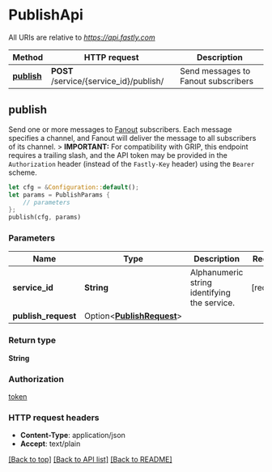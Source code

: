 # PublishApi

All URIs are relative to *https://api.fastly.com*

Method | HTTP request | Description
------------- | ------------- | -------------
[**publish**](PublishApi.md#publish) | **POST** /service/{service_id}/publish/ | Send messages to Fanout subscribers



## publish

Send one or more messages to [Fanout](https://developer.fastly.com/learning/concepts/real-time-messaging/fanout) subscribers. Each message specifies a channel, and Fanout will deliver the message to all subscribers of its channel. > **IMPORTANT:** For compatibility with GRIP, this endpoint requires a trailing slash, and the API token may be provided in the `Authorization` header (instead of the `Fastly-Key` header) using the `Bearer` scheme. 

```rust
let cfg = &Configuration::default();
let params = PublishParams {
    // parameters
};
publish(cfg, params)
```

### Parameters


Name | Type | Description  | Required | Notes
------------- | ------------- | ------------- | ------------- | -------------
**service_id** | **String** | Alphanumeric string identifying the service. | [required] |
**publish_request** | Option\<[**PublishRequest**](PublishRequest.md)> |  |  |

### Return type

**String**

### Authorization

[token](../README.md#token)

### HTTP request headers

- **Content-Type**: application/json
- **Accept**: text/plain

[[Back to top]](#) [[Back to API list]](../README.md#documentation-for-api-endpoints) [[Back to README]](../README.md)

